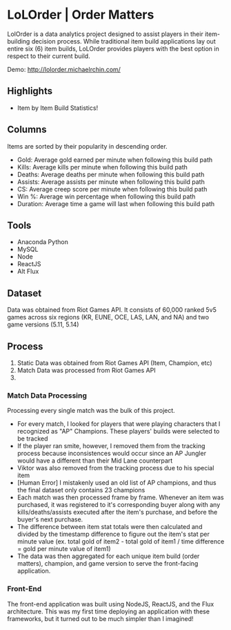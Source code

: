 # LoLOrder | Order Matters
LolOrder is a data analytics project designed to assist players in their item-building decision process.  While traditional item build applications lay out entire six (6) item builds, LoLOrder provides players with the best option in respect to their current build.

Demo: http://lolorder.michaelrchin.com/

## Highlights
- Item by Item Build Statistics!

## Columns

Items are sorted by their popularity in descending order.

- Gold: Average gold earned per minute when following this build path
- Kills: Average kills per minute when following this build path
- Deaths: Average deaths per minute when following this build path
- Assists: Average assists per minute when following this build path
- CS: Average creep score per minute when following this build path
- Win %: Average win percentage when following this build path
- Duration: Average time a game will last when following this build path

## Tools
- Anaconda Python 
- MySQL 
- Node
- ReactJS
- Alt Flux

## Dataset
Data was obtained from Riot Games API.  It consists of 60,000 ranked 5v5 games across six regions (KR, EUNE, OCE, LAS, LAN, and NA) and two game versions (5.11, 5.14)

## Process
1. Static Data was obtained from Riot Games API (Item, Champion, etc)
2. Match Data was processed from Riot Games API
3.

### Match Data Processing
Processing every single match was the bulk of this project.  
- For every match, I looked for players that were playing characters that I recognized as "AP" Champions. These players' builds were selected to be tracked
- If the player ran smite, however, I removed them from the tracking process because inconsistences would occur since an AP Jungler would have a different than their Mid Lane counterpart
- Viktor was also removed from the tracking process due to his special item
- [Human Error] I mistakenly used an old list of AP champions, and thus the final dataset only contains 23 champions
- Each match was then processed frame by frame.  Whenever an item was purchased, it was registered to it's corresponding buyer along with any kills/deaths/assists executed after the item's purchase, and before the buyer's next purchase.
- The difference between item stat totals were then calculated and divided by the timestamp difference to figure out the item's stat per minute value (ex. total gold of item2 - total gold of item1 / time difference = gold per minute value of item1)
- The data was then aggregated for each unique item build (order matters), champion, and game version to serve the front-facing application.

### Front-End
The front-end application was built using NodeJS, ReactJS, and the Flux architecture. This was my first time deploying an application with these frameworks, but it turned out to be much simpler than I imagined!
